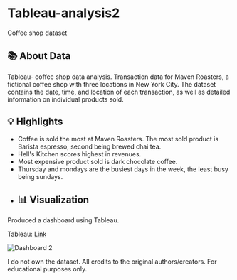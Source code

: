 # Tableau-analysis2
Coffee shop dataset

## 📚 About Data

Tableau- coffee shop data analysis. Transaction data for Maven Roasters, a fictional coffee shop with three locations in New York City. The dataset contains the date, time, and location of each transaction, as well as detailed information on individual products sold.

## 💡 Highlights

- Coffee is sold the most at Maven Roasters. The most sold product is Barista espresso, second being brewed chai tea. 
- Hell's Kitchen scores highest in revenues.
- Most expensive product sold is dark chocolate coffee.
- Thursday and mondays are the busiest days in the week, the least busy being sundays.
- ## 📊 Visualization

Produced a dashboard using Tableau.

Tableau: [Link](https://public.tableau.com/views/Book2_17244969314180/Dashboard1?:language=en-GB&:sid=&:redirect=auth&:display_count=n&:origin=viz_share_link)

![Dashboard 2](https://github.com/user-attachments/assets/6f594178-9ff5-4db7-bf99-c95511464e88)



I do not own the dataset. All credits to the original authors/creators. For educational purposes only.
